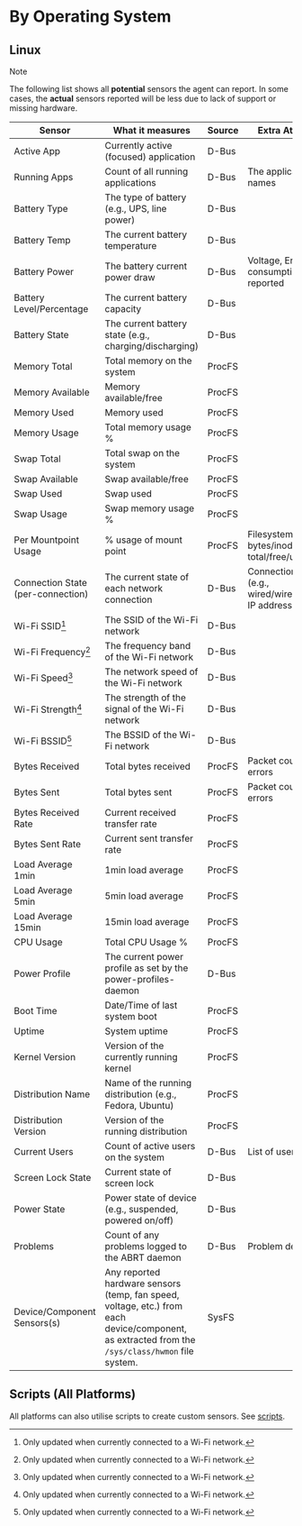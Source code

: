 <!--
 Copyright (c) 2024 Joshua Rich <joshua.rich@gmail.com>

 This software is released under the MIT License.
 https://opensource.org/licenses/MIT
-->

# By Operating System

## Linux

> [!NOTE]
> The following list shows all **potential** sensors the agent can
> report. In some cases, the **actual** sensors reported will be less due to
> lack of support or missing hardware.

| Sensor | What it measures | Source | Extra Attributes |
|--------|------------------|--------|-------------------|
| Active App | Currently active (focused) application | D-Bus | |
| Running Apps | Count of all running applications | D-Bus | The application names |
| Battery Type | The type of battery (e.g., UPS, line power) | D-Bus | |
| Battery Temp | The current battery temperature | D-Bus | |
| Battery Power | The battery current power draw | D-Bus | Voltage, Energy consumption, where reported |
| Battery Level/Percentage | The current battery capacity | D-Bus | |
| Battery State | The current battery state (e.g., charging/discharging) | D-Bus | |
| Memory Total | Total memory on the system | ProcFS | |
| Memory Available | Memory available/free | ProcFS | |
| Memory Used | Memory used | ProcFS | |
| Memory Usage | Total memory usage % | ProcFS | |
| Swap Total | Total swap on the system | ProcFS | |
| Swap Available | Swap available/free | ProcFS | |
| Swap Used | Swap used | ProcFS | |
| Swap Usage | Swap memory usage % | ProcFS | |
| Per Mountpoint Usage | % usage of mount point | ProcFS |  Filesystem type, bytes/inode total/free/used |
| Connection State (per-connection) | The current state of each network connection | D-Bus | Connection type (e.g., wired/wireless/VPN), IP addresses |
| Wi-Fi SSID[^1] | The SSID of the Wi-Fi network | D-Bus | |
| Wi-Fi Frequency[^1] | The frequency band of the Wi-Fi network | D-Bus | |
| Wi-Fi Speed[^1] | The network speed of the Wi-Fi network | D-Bus | |
| Wi-Fi Strength[^1] | The strength of the signal of the Wi-Fi network | D-Bus | |
| Wi-Fi BSSID[^1] | The BSSID of the Wi-Fi network | D-Bus | |
| Bytes Received | Total bytes received | ProcFS | Packet count, drops, errors |
| Bytes Sent | Total bytes sent | ProcFS | Packet count, drops, errors |
| Bytes Received Rate | Current received transfer rate  | ProcFS | |
| Bytes Sent Rate | Current sent transfer rate | ProcFS | |
| Load Average 1min | 1min load average | ProcFS |  |
| Load Average 5min | 5min load average | ProcFS |  |
| Load Average 15min | 15min load average | ProcFS |  |
| CPU Usage | Total CPU Usage % | ProcFS | |
| Power Profile | The current power profile as set by the power-profiles-daemon | D-Bus | |
| Boot Time | Date/Time of last system boot | ProcFS |  |
| Uptime | System uptime | ProcFS | |
| Kernel Version | Version of the currently running kernel | ProcFS | |
| Distribution Name | Name of the running distribution (e.g., Fedora, Ubuntu) | ProcFS | |
| Distribution Version | Version of the running distribution | ProcFS | |
| Current Users | Count of active users on the system | D-Bus | List of usernames |
| Screen Lock State | Current state of screen lock | D-Bus | |
| Power State | Power state of device (e.g., suspended, powered on/off) | D-Bus | |
| Problems | Count of any problems logged to the ABRT daemon | D-Bus |  Problem details |
| Device/Component Sensors(s) | Any reported hardware sensors (temp, fan speed, voltage, etc.) from each device/component, as extracted from the `/sys/class/hwmon` file system. | SysFS |  |

[^1]: Only updated when currently connected to a Wi-Fi network.

## Scripts (All Platforms)

All platforms can also utilise scripts to create custom sensors. See [scripts](scripts.md).
